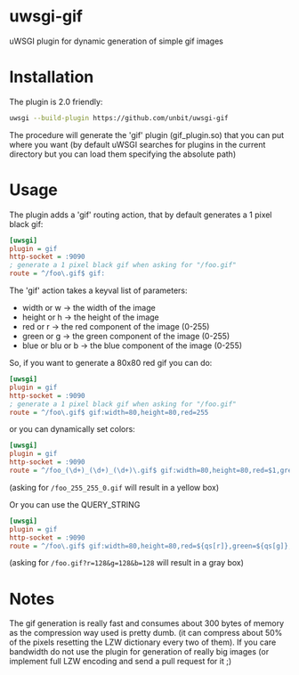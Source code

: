 uwsgi-gif
=========

uWSGI plugin for dynamic generation of simple gif images

Installation
============

The plugin is 2.0 friendly:

```sh
uwsgi --build-plugin https://github.com/unbit/uwsgi-gif
```

The procedure will generate the 'gif' plugin (gif_plugin.so) that you can put where you want (by default uWSGI searches for plugins in the current directory but you can load them specifying the absolute path)

Usage
=====

The plugin adds a 'gif' routing action, that by default generates a 1 pixel black gif:

 
```ini
[uwsgi]
plugin = gif
http-socket = :9090
; generate a 1 pixel black gif when asking for "/foo.gif"
route = ^/foo\.gif$ gif:
```

The 'gif' action takes a keyval list of parameters:

* width or w -> the width of the image
* height or h -> the height of the image
* red or r -> the red component of the image (0-255)
* green or g -> the green component of the image (0-255)
* blue or blu or b -> the blue component of the image (0-255)

So, if you want to generate a 80x80 red gif you can do:

```ini
[uwsgi]
plugin = gif
http-socket = :9090
; generate a 1 pixel black gif when asking for "/foo.gif"
route = ^/foo\.gif$ gif:width=80,height=80,red=255
```

or you can dynamically set colors:

```ini
[uwsgi]
plugin = gif
http-socket = :9090
route = ^/foo_(\d+)_(\d+)_(\d+)\.gif$ gif:width=80,height=80,red=$1,green=$2,blue=$3
```

(asking for ``/foo_255_255_0.gif`` will result in a yellow box)

Or you can use the QUERY_STRING

```ini
[uwsgi]
plugin = gif
http-socket = :9090
route = ^/foo\.gif$ gif:width=80,height=80,red=${qs[r]},green=${qs[g]},blue=${qs[b]}
```
(asking for ``/foo.gif?r=128&g=128&b=128`` will result in a gray box)

Notes
=====

The gif generation is really fast and consumes about 300 bytes of memory as the compression way used is pretty dumb. (it can compress about 50% of the pixels resetting the LZW dictionary every two of them). If you care bandwidth do not use the plugin for generation of really big images (or implement full LZW encoding and send a pull request for it ;)
